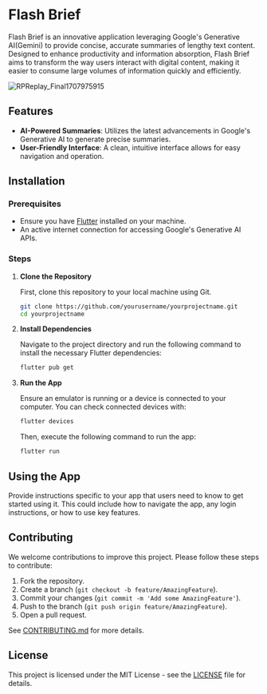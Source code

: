# Flash Brief

Flash Brief is an innovative application leveraging Google's Generative AI(Gemini) to provide concise, accurate summaries of lengthy text content. Designed to enhance productivity and information absorption, Flash Brief aims to transform the way users interact with digital content, making it easier to consume large volumes of information quickly and efficiently.

![RPReplay_Final1707975915](https://github.com/Yczar/flash-briefs/assets/32166619/1a0ada93-9b97-405a-99f7-c60bed135a39)

## Features

- **AI-Powered Summaries**: Utilizes the latest advancements in Google's Generative AI to generate precise summaries.
- **User-Friendly Interface**: A clean, intuitive interface allows for easy navigation and operation.

## Installation

### Prerequisites

- Ensure you have [Flutter](https://flutter.dev/docs/get-started/install) installed on your machine.
- An active internet connection for accessing Google's Generative AI APIs.

### Steps

1. **Clone the Repository**

   First, clone this repository to your local machine using Git.

   ```bash
   git clone https://github.com/yourusername/yourprojectname.git
   cd yourprojectname
   ```

2. **Install Dependencies**

   Navigate to the project directory and run the following command to install the necessary Flutter dependencies:

   ```bash
   flutter pub get
   ```

3. **Run the App**

   Ensure an emulator is running or a device is connected to your computer. You can check connected devices with:

   ```bash
   flutter devices
   ```

   Then, execute the following command to run the app:

   ```bash
   flutter run
   ```

## Using the App

Provide instructions specific to your app that users need to know to get started using it. This could include how to navigate the app, any login instructions, or how to use key features.

## Contributing

We welcome contributions to improve this project. Please follow these steps to contribute:

1. Fork the repository.
2. Create a branch (`git checkout -b feature/AmazingFeature`).
3. Commit your changes (`git commit -m 'Add some AmazingFeature'`).
4. Push to the branch (`git push origin feature/AmazingFeature`).
5. Open a pull request.

See [CONTRIBUTING.md](CONTRIBUTING.md) for more details.

## License

This project is licensed under the MIT License - see the [LICENSE](LICENSE) file for details.

```

```
